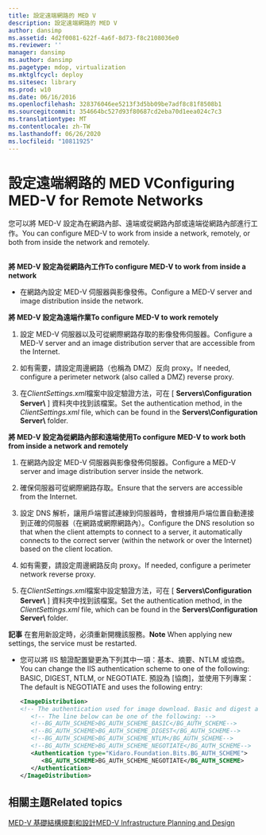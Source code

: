 ```yaml
---
title: 設定遠端網路的 MED V
description: 設定遠端網路的 MED V
author: dansimp
ms.assetid: 4d2f0081-622f-4a6f-8d73-f8c2108036e0
ms.reviewer: ''
manager: dansimp
ms.author: dansimp
ms.pagetype: mdop, virtualization
ms.mktglfcycl: deploy
ms.sitesec: library
ms.prod: w10
ms.date: 06/16/2016
ms.openlocfilehash: 328376046ee5213f3d5bb09be7adf8c81f8508b1
ms.sourcegitcommit: 354664bc527d93f80687cd2eba70d1eea024c7c3
ms.translationtype: MT
ms.contentlocale: zh-TW
ms.lasthandoff: 06/26/2020
ms.locfileid: "10811925"
---
```

# <span data-ttu-id="0644b-103">設定遠端網路的 MED V</span><span class="sxs-lookup"><span data-stu-id="0644b-103">Configuring MED-V for Remote Networks</span></span>


<span data-ttu-id="0644b-104">您可以將 MED-V 設定為在網路內部、遠端或從網路內部或遠端從網路內部進行工作。</span><span class="sxs-lookup"><span data-stu-id="0644b-104">You can configure MED-V to work from inside a network, remotely, or both from inside the network and remotely.</span></span>

## <a href="" id="bkmk-howtoconfiguremedvtoworkfrominsideanetworkorremotely"></a>


**<span data-ttu-id="0644b-105">將 MED-V 設定為從網路內工作</span><span class="sxs-lookup"><span data-stu-id="0644b-105">To configure MED-V to work from inside a network</span></span>**

-   <span data-ttu-id="0644b-106">在網路內設定 MED-V 伺服器與影像發佈。</span><span class="sxs-lookup"><span data-stu-id="0644b-106">Configure a MED-V server and image distribution inside the network.</span></span>

**<span data-ttu-id="0644b-107">將 MED-V 設定為遠端作業</span><span class="sxs-lookup"><span data-stu-id="0644b-107">To configure MED-V to work remotely</span></span>**

1.  <span data-ttu-id="0644b-108">設定 MED-V 伺服器以及可從網際網路存取的影像發佈伺服器。</span><span class="sxs-lookup"><span data-stu-id="0644b-108">Configure a MED-V server and an image distribution server that are accessible from the Internet.</span></span>

2.  <span data-ttu-id="0644b-109">如有需要，請設定周邊網路（也稱為 DMZ）反向 proxy。</span><span class="sxs-lookup"><span data-stu-id="0644b-109">If needed, configure a perimeter network (also called a DMZ) reverse proxy.</span></span>

3.  <span data-ttu-id="0644b-110">在*ClientSettings.xml*檔案中設定驗證方法，可在 [ **Servers\\Configuration Server\\** ] 資料夾中找到該檔案。</span><span class="sxs-lookup"><span data-stu-id="0644b-110">Set the authentication method, in the *ClientSettings.xml* file, which can be found in the **Servers\\Configuration Server\\** folder.</span></span>

**<span data-ttu-id="0644b-111">將 MED-V 設定為從網路內部和遠端使用</span><span class="sxs-lookup"><span data-stu-id="0644b-111">To configure MED-V to work both from inside a network and remotely</span></span>**

1.  <span data-ttu-id="0644b-112">在網路內設定 MED-V 伺服器與影像發佈伺服器。</span><span class="sxs-lookup"><span data-stu-id="0644b-112">Configure a MED-V server and image distribution server inside the network.</span></span>

2.  <span data-ttu-id="0644b-113">確保伺服器可從網際網路存取。</span><span class="sxs-lookup"><span data-stu-id="0644b-113">Ensure that the servers are accessible from the Internet.</span></span>

3.  <span data-ttu-id="0644b-114">設定 DNS 解析，讓用戶端嘗試連線到伺服器時，會根據用戶端位置自動連接到正確的伺服器（在網路或網際網路內）。</span><span class="sxs-lookup"><span data-stu-id="0644b-114">Configure the DNS resolution so that when the client attempts to connect to a server, it automatically connects to the correct server (within the network or over the Internet) based on the client location.</span></span>

4.  <span data-ttu-id="0644b-115">如有需要，請設定周邊網路反向 proxy。</span><span class="sxs-lookup"><span data-stu-id="0644b-115">If needed, configure a perimeter network reverse proxy.</span></span>

5.  <span data-ttu-id="0644b-116">在*ClientSettings.xml*檔案中設定驗證方法，可在 [ **Servers\\Configuration Server\\** ] 資料夾中找到該檔案。</span><span class="sxs-lookup"><span data-stu-id="0644b-116">Set the authentication method, in the *ClientSettings.xml* file, which can be found in the **Servers\\Configuration Server\\** folder.</span></span>

<span data-ttu-id="0644b-117">**記事** 在套用新設定時，必須重新開機該服務。</span><span class="sxs-lookup"><span data-stu-id="0644b-117">**Note** When applying new settings, the service must be restarted.</span></span>

 

-   <span data-ttu-id="0644b-118">您可以將 IIS 驗證配置變更為下列其中一項：基本、摘要、NTLM 或協商。</span><span class="sxs-lookup"><span data-stu-id="0644b-118">You can change the IIS authentication scheme to one of the following: BASIC, DIGEST, NTLM, or NEGOTIATE.</span></span> <span data-ttu-id="0644b-119">預設為 [協商]，並使用下列專案：</span><span class="sxs-lookup"><span data-stu-id="0644b-119">The default is NEGOTIATE and uses the following entry:</span></span>

    ```xml
    <ImageDistribution>
    <!-- The authentication used for image download. Basic and digest authentication should be used only under SSL.-->
       <!-- The line below can be one of the following: -->
       <!--BG_AUTH_SCHEME>BG_AUTH_SCHEME_BASIC</BG_AUTH_SCHEME-->
       <!--BG_AUTH_SCHEME>BG_AUTH_SCHEME_DIGEST</BG_AUTH_SCHEME-->
       <!--BG_AUTH_SCHEME>BG_AUTH_SCHEME_NTLM</BG_AUTH_SCHEME-->
       <!--BG_AUTH_SCHEME>BG_AUTH_SCHEME_NEGOTIATE</BG_AUTH_SCHEME-->
       <Authentication type="Kidaro.Foundation.Bits.BG_AUTH_SCHEME">
          <BG_AUTH_SCHEME>BG_AUTH_SCHEME_NEGOTIATE</BG_AUTH_SCHEME>
       </Authentication>
    </ImageDistribution>
    ```

## <span data-ttu-id="0644b-120">相關主題</span><span class="sxs-lookup"><span data-stu-id="0644b-120">Related topics</span></span>


[<span data-ttu-id="0644b-121">MED-V 基礎結構規劃和設計</span><span class="sxs-lookup"><span data-stu-id="0644b-121">MED-V Infrastructure Planning and Design</span></span>](med-v-infrastructure-planning-and-design.md)

 

 





